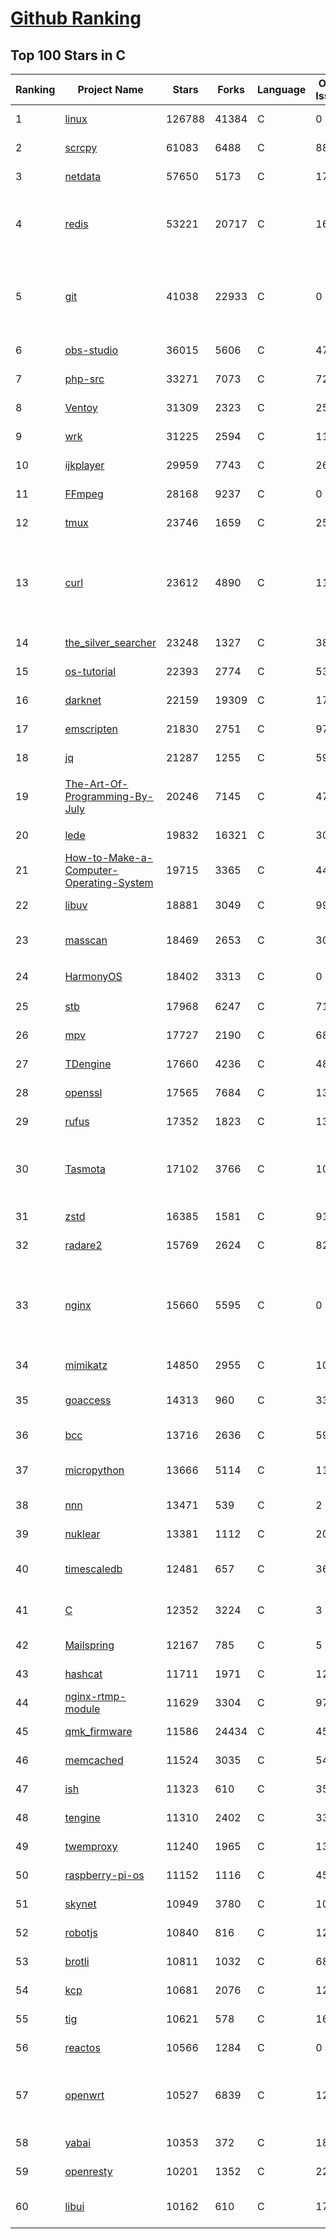[Github Ranking](../README.md)
==========

## Top 100 Stars in C

| Ranking | Project Name | Stars | Forks | Language | Open Issues | Description | Last Commit |
| ------- | ------------ | ----- | ----- | -------- | ----------- | ----------- | ----------- |
| 1 | [linux](https://github.com/torvalds/linux) | 126788 | 41384 | C | 0 | Linux kernel source tree | 2022-02-11T00:06:22Z |
| 2 | [scrcpy](https://github.com/Genymobile/scrcpy) | 61083 | 6488 | C | 886 | Display and control your Android device | 2022-02-10T14:54:05Z |
| 3 | [netdata](https://github.com/netdata/netdata) | 57650 | 5173 | C | 177 | Real-time performance monitoring, done right! https://www.netdata.cloud | 2022-02-11T00:23:00Z |
| 4 | [redis](https://github.com/redis/redis) | 53221 | 20717 | C | 1600 | Redis is an in-memory database that persists on disk. The data model is key-value, but many different kind of values are supported: Strings, Lists, Sets, Sorted Sets, Hashes, Streams, HyperLogLogs, Bitmaps. | 2022-02-10T20:55:46Z |
| 5 | [git](https://github.com/git/git) | 41038 | 22933 | C | 0 | Git Source Code Mirror - This is a publish-only repository but pull requests can be turned into patches to the mailing list via GitGitGadget (https://gitgitgadget.github.io/). Please follow Documentation/SubmittingPatches procedure for any of your improvements. | 2022-02-10T23:05:58Z |
| 6 | [obs-studio](https://github.com/obsproject/obs-studio) | 36015 | 5606 | C | 478 | OBS Studio - Free and open source software for live streaming and screen recording | 2022-02-11T00:43:36Z |
| 7 | [php-src](https://github.com/php/php-src) | 33271 | 7073 | C | 72 | The PHP Interpreter | 2022-02-10T23:51:47Z |
| 8 | [Ventoy](https://github.com/ventoy/Ventoy) | 31309 | 2323 | C | 250 | A new bootable USB solution. | 2022-02-06T15:13:15Z |
| 9 | [wrk](https://github.com/wg/wrk) | 31225 | 2594 | C | 111 | Modern HTTP benchmarking tool | 2022-02-03T09:56:56Z |
| 10 | [ijkplayer](https://github.com/bilibili/ijkplayer) | 29959 | 7743 | C | 2652 | Android/iOS video player based on FFmpeg n3.4, with MediaCodec, VideoToolbox support. | 2022-01-22T10:06:28Z |
| 11 | [FFmpeg](https://github.com/FFmpeg/FFmpeg) | 28168 | 9237 | C | 0 | Mirror of https://git.ffmpeg.org/ffmpeg.git | 2022-02-10T11:45:18Z |
| 12 | [tmux](https://github.com/tmux/tmux) | 23746 | 1659 | C | 25 | tmux source code | 2022-02-04T14:01:10Z |
| 13 | [curl](https://github.com/curl/curl) | 23612 | 4890 | C | 11 | A command line tool and library for transferring data with URL syntax, supporting DICT, FILE, FTP, FTPS, GOPHER, GOPHERS, HTTP, HTTPS, IMAP, IMAPS, LDAP, LDAPS, MQTT, POP3, POP3S, RTMP, RTMPS, RTSP, SCP, SFTP, SMB, SMBS, SMTP, SMTPS, TELNET and TFTP. libcurl offers a myriad of powerful features | 2022-02-10T22:52:22Z |
| 14 | [the_silver_searcher](https://github.com/ggreer/the_silver_searcher) | 23248 | 1327 | C | 387 | A code-searching tool similar to ack, but faster. | 2022-02-07T23:53:23Z |
| 15 | [os-tutorial](https://github.com/cfenollosa/os-tutorial) | 22393 | 2774 | C | 53 | How to create an OS from scratch | 2022-01-06T14:56:30Z |
| 16 | [darknet](https://github.com/pjreddie/darknet) | 22159 | 19309 | C | 1733 | Convolutional Neural Networks | 2022-01-26T09:35:41Z |
| 17 | [emscripten](https://github.com/emscripten-core/emscripten) | 21830 | 2751 | C | 970 | Emscripten: An LLVM-to-WebAssembly Compiler | 2022-02-11T01:37:53Z |
| 18 | [jq](https://github.com/stedolan/jq) | 21287 | 1255 | C | 599 | Command-line JSON processor | 2022-02-03T11:08:35Z |
| 19 | [The-Art-Of-Programming-By-July](https://github.com/julycoding/The-Art-Of-Programming-By-July) | 20246 | 7145 | C | 47 | 本项目曾冲到全球第一，干货集锦见本页面最底部，另完整精致的纸质版《编程之法：面试和算法心得》已在京东/当当上销售 | 2021-07-03T07:47:32Z |
| 20 | [lede](https://github.com/coolsnowwolf/lede) | 19832 | 16321 | C | 306 | Lean's OpenWrt source | 2022-02-10T16:35:00Z |
| 21 | [How-to-Make-a-Computer-Operating-System](https://github.com/SamyPesse/How-to-Make-a-Computer-Operating-System) | 19715 | 3365 | C | 44 | How to Make a Computer Operating System in C++ | 2021-12-16T09:10:55Z |
| 22 | [libuv](https://github.com/libuv/libuv) | 18881 | 3049 | C | 99 | Cross-platform asynchronous I/O | 2022-02-10T20:53:04Z |
| 23 | [masscan](https://github.com/robertdavidgraham/masscan) | 18469 | 2653 | C | 303 | TCP port scanner, spews SYN packets asynchronously, scanning entire Internet in under 5 minutes. | 2022-01-17T23:00:30Z |
| 24 | [HarmonyOS](https://github.com/Awesome-HarmonyOS/HarmonyOS) | 18402 | 3313 | C | 0 | A curated list of awesome things related to HarmonyOS. 华为鸿蒙操作系统。 | 2021-06-16T23:05:35Z |
| 25 | [stb](https://github.com/nothings/stb) | 17968 | 6247 | C | 71 | stb single-file public domain libraries for C/C++ | 2022-01-24T10:07:42Z |
| 26 | [mpv](https://github.com/mpv-player/mpv) | 17727 | 2190 | C | 682 | 🎥 Command line video player | 2022-02-11T02:45:38Z |
| 27 | [TDengine](https://github.com/taosdata/TDengine) | 17660 | 4236 | C | 482 | An open-source big data platform designed and optimized for the Internet of Things (IoT). | 2022-02-11T02:56:17Z |
| 28 | [openssl](https://github.com/openssl/openssl) | 17565 | 7684 | C | 1395 | TLS/SSL and crypto library | 2022-02-11T02:46:15Z |
| 29 | [rufus](https://github.com/pbatard/rufus) | 17352 | 1823 | C | 13 | The Reliable USB Formatting Utility | 2022-02-09T05:07:05Z |
| 30 | [Tasmota](https://github.com/arendst/Tasmota) | 17102 | 3766 | C | 10 | Alternative firmware for ESP8266 with easy configuration using webUI, OTA updates, automation using timers or rules, expandability and entirely local control over MQTT, HTTP, Serial or KNX. Full documentation at | 2022-02-09T17:15:53Z |
| 31 | [zstd](https://github.com/facebook/zstd) | 16385 | 1581 | C | 91 | Zstandard - Fast real-time compression algorithm | 2022-02-09T22:11:49Z |
| 32 | [radare2](https://github.com/radareorg/radare2) | 15769 | 2624 | C | 820 | UNIX-like reverse engineering framework and command-line toolset | 2022-02-11T01:29:16Z |
| 33 | [nginx](https://github.com/nginx/nginx) | 15660 | 5595 | C | 0 | An official read-only mirror of http://hg.nginx.org/nginx/ which is updated hourly. Pull requests on GitHub cannot be accepted and will be automatically closed. The proper way to submit changes to nginx is via the nginx development mailing list, see http://nginx.org/en/docs/contributing_changes.html | 2022-02-09T13:59:28Z |
| 34 | [mimikatz](https://github.com/gentilkiwi/mimikatz) | 14850 | 2955 | C | 107 | A little tool to play with Windows security | 2021-12-10T13:11:21Z |
| 35 | [goaccess](https://github.com/allinurl/goaccess) | 14313 | 960 | C | 337 | GoAccess is a real-time web log analyzer and interactive viewer that runs in a terminal in *nix systems or through your browser. | 2022-02-11T00:00:53Z |
| 36 | [bcc](https://github.com/iovisor/bcc) | 13716 | 2636 | C | 595 | BCC - Tools for BPF-based Linux IO analysis, networking, monitoring, and more | 2022-02-11T02:44:43Z |
| 37 | [micropython](https://github.com/micropython/micropython) | 13666 | 5114 | C | 1123 | MicroPython - a lean and efficient Python implementation for microcontrollers and constrained systems | 2022-02-11T03:00:28Z |
| 38 | [nnn](https://github.com/jarun/nnn) | 13471 | 539 | C | 2 | n³ The unorthodox terminal file manager | 2022-02-05T18:54:47Z |
| 39 | [nuklear](https://github.com/vurtun/nuklear) | 13381 | 1112 | C | 207 | A single-header ANSI C gui library | 2020-01-03T21:36:41Z |
| 40 | [timescaledb](https://github.com/timescale/timescaledb) | 12481 | 657 | C | 363 | An open-source time-series SQL database optimized for fast ingest and complex queries.  Packaged as a PostgreSQL extension. | 2022-02-10T23:03:34Z |
| 41 | [C](https://github.com/TheAlgorithms/C) | 12352 | 3224 | C | 3 | Collection of various algorithms in mathematics, machine learning, computer science, physics, etc implemented in C for educational purposes. | 2022-02-09T05:59:04Z |
| 42 | [Mailspring](https://github.com/Foundry376/Mailspring) | 12167 | 785 | C | 5 | :love_letter: A beautiful, fast and fully open source mail client for Mac, Windows and Linux. | 2022-02-10T16:44:53Z |
| 43 | [hashcat](https://github.com/hashcat/hashcat) | 11711 | 1971 | C | 129 | World's fastest and most advanced password recovery utility | 2022-02-10T23:33:36Z |
| 44 | [nginx-rtmp-module](https://github.com/arut/nginx-rtmp-module) | 11629 | 3304 | C | 979 | NGINX-based Media Streaming Server | 2022-02-05T20:02:50Z |
| 45 | [qmk_firmware](https://github.com/qmk/qmk_firmware) | 11586 | 24434 | C | 458 | Open-source keyboard firmware for Atmel AVR and Arm USB families | 2022-02-11T02:49:09Z |
| 46 | [memcached](https://github.com/memcached/memcached) | 11524 | 3035 | C | 54 | memcached development tree | 2022-02-10T06:53:06Z |
| 47 | [ish](https://github.com/ish-app/ish) | 11323 | 610 | C | 356 | Linux shell for iOS | 2022-02-10T16:21:23Z |
| 48 | [tengine](https://github.com/alibaba/tengine) | 11310 | 2402 | C | 339 | A distribution of Nginx with some advanced features | 2021-12-14T07:36:17Z |
| 49 | [twemproxy](https://github.com/twitter/twemproxy) | 11240 | 1965 | C | 131 | A fast, light-weight proxy for memcached and redis | 2021-12-09T03:40:32Z |
| 50 | [raspberry-pi-os](https://github.com/s-matyukevich/raspberry-pi-os) | 11152 | 1116 | C | 45 | Learning operating system development using Linux kernel and Raspberry Pi | 2021-12-17T15:06:32Z |
| 51 | [skynet](https://github.com/cloudwu/skynet) | 10949 | 3780 | C | 10 | A lightweight online game framework | 2022-02-08T12:27:29Z |
| 52 | [robotjs](https://github.com/octalmage/robotjs) | 10840 | 816 | C | 126 | Node.js Desktop Automation.  | 2022-02-01T14:49:20Z |
| 53 | [brotli](https://github.com/google/brotli) | 10811 | 1032 | C | 68 | Brotli compression format | 2022-01-10T10:08:10Z |
| 54 | [kcp](https://github.com/skywind3000/kcp) | 10681 | 2076 | C | 128 | :zap: KCP - A Fast and Reliable ARQ Protocol | 2022-02-01T12:50:51Z |
| 55 | [tig](https://github.com/jonas/tig) | 10621 | 578 | C | 161 | Text-mode interface for git | 2022-02-10T15:11:37Z |
| 56 | [reactos](https://github.com/reactos/reactos) | 10566 | 1284 | C | 0 | A free Windows-compatible Operating System | 2022-02-11T02:37:46Z |
| 57 | [openwrt](https://github.com/openwrt/openwrt) | 10527 | 6839 | C | 12 | This repository is a mirror of https://git.openwrt.org/openwrt/openwrt.git It is for reference only and is not active for check-ins.  We will continue to accept Pull Requests here. They will be merged via staging trees then into openwrt.git. | 2022-02-11T02:41:45Z |
| 58 | [yabai](https://github.com/koekeishiya/yabai) | 10353 | 372 | C | 185 | A tiling window manager for macOS based on binary space partitioning | 2022-02-07T18:22:31Z |
| 59 | [openresty](https://github.com/openresty/openresty) | 10201 | 1352 | C | 224 | High Performance Web Platform Based on Nginx and LuaJIT | 2022-02-06T07:41:46Z |
| 60 | [libui](https://github.com/andlabs/libui) | 10162 | 610 | C | 172 | Simple and portable (but not inflexible) GUI library in C that uses the native GUI technologies of each platform it supports. | 2021-12-20T07:21:10Z |

